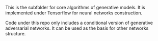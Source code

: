 This is the subfolder for core algorithms of generative models. It is implemented under Tensorflow for neural networks construction.

Code under this repo only includes a conditional version of generative adversarial networks. It can be used as the basis for other networks structure.
